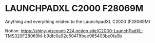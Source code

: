 # LAUNCHPADXL C2000 F28069M
Anything and everything related to the LaunchpadXL C2000 (F28069M)

Notion: https://shiny-viscount-224.notion.site/C2000-LaunchPadXL-TMS320F28069M-b9dfc0a92c60411fbee965403be0fa0b
